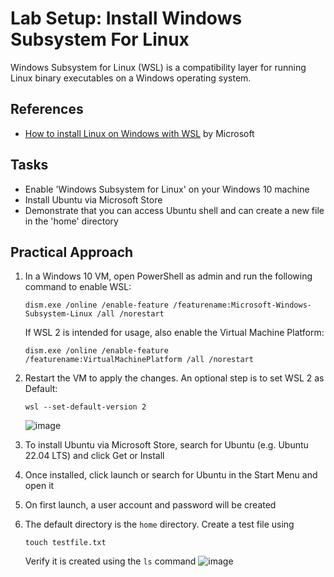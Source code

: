 # Lab Setup: Install Windows Subsystem For Linux
Windows Subsystem for Linux (WSL) is a compatibility layer for running Linux binary executables on a Windows operating system.

## References
- [How to install Linux on Windows with WSL](https://learn.microsoft.com/en-us/windows/wsl/install) by Microsoft

## Tasks
- Enable 'Windows Subsystem for Linux' on your Windows 10 machine
- Install Ubuntu via Microsoft Store
- Demonstrate that you can access Ubuntu shell and can create a new file in the 'home' directory


## Practical Approach
1. In a Windows 10 VM, open PowerShell as admin and run the following command to enable WSL:
   ```
   dism.exe /online /enable-feature /featurename:Microsoft-Windows-Subsystem-Linux /all /norestart
   ```
   If WSL 2 is intended for usage, also enable the Virtual Machine Platform:
   ```
   dism.exe /online /enable-feature /featurename:VirtualMachinePlatform /all /norestart
   ```
2. Restart the VM to apply the changes. An optional step is to set WSL 2 as Default:
   ```
   wsl --set-default-version 2
   ```
   ![image](https://github.com/user-attachments/assets/7df938b9-25a1-4727-9634-98ef0b728689)

3. To install Ubuntu via Microsoft Store, search for Ubuntu (e.g. Ubuntu 22.04 LTS) and click Get or Install
4. Once installed, click launch or search for Ubuntu in the Start Menu and open it
5. On first launch, a user account and password will be created
6. The default directory is the `home` directory. Create a test file using
   ```
   touch testfile.txt
   ```
   Verify it is created using the `ls` command
   ![image](https://github.com/user-attachments/assets/d7b2e24e-3975-4516-87c0-3832c8129dab)
